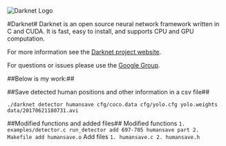 ![Darknet Logo](http://pjreddie.com/media/files/darknet-black-small.png)

#Darknet#
Darknet is an open source neural network framework written in C and CUDA. It is fast, easy to install, and supports CPU and GPU computation.

For more information see the [Darknet project website](http://pjreddie.com/darknet).

For questions or issues please use the [Google Group](https://groups.google.com/forum/#!forum/darknet).

##Below is my work:##

##Save detected human positions and other information in a csv file##
```
./darknet detector humansave cfg/coco.data cfg/yolo.cfg yolo.weights data/20170621180731.avi
```

##Modified functions and added files##
   	Modified functions
	```
	1. examples/detector.c run_detector add 697-705 humansave part
        2. Makefile add humansave.o
	```
	Add files
	```
	1. humansave.c
	2. humansave.h
	```


